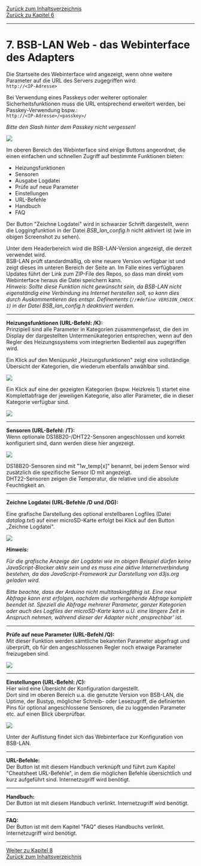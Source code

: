 [Zurück zum Inhaltsverzeichnis](inhaltsverzeichnis.md)  
[Zurück zu Kapitel 6](kap06.md)    
    
---

# 7. BSB-LAN Web - das Webinterface des Adapters
Die Startseite des Webinterface wird angezeigt, wenn ohne weitere
Parameter auf die URL des Servers zugegriffen wird:  
`http://<IP-Adresse>`

Bei Verwendung eines Passkeys oder weiterer optionaler
Sicherheitsfunktionen muss die URL entsprechend erweitert werden, bei
Passkey-Verwendung bspw.:  
`http://<IP-Adresse>/<passkey>/`

*Bitte den Slash hinter dem Passkey nicht vergessen!*
    
<img src="https://raw.githubusercontent.com/1coderookie/BSB-LPB-LAN/master/docs/pics/webinterface_startseite.png">
    
Im oberen Bereich des Webinterface sind einige Buttons angeordnet, die einen einfachen und schnellen Zugriff auf bestimmte Funktionen bieten:  
- Heizungsfunktionen  
- Sensoren  
- Ausgabe Logdatei  
- Prüfe auf neue Parameter  
- Einstellungen  
- URL-Befehle  
- Handbuch  
- FAQ  
   
Der Button "Zeichne Logdatei" wird in schwarzer Schrift dargestellt, wenn die Loggingfunktion in der Datei *BSB_lan_config.h* nicht aktiviert ist (wie im obigen Screenshot zu sehen).  
  
Unter dem Headerbereich wird die BSB-LAN-Version angezeigt, die derzeit verwendet wird.  
BSB-LAN prüft standardmäßig, ob eine neuere Version verfügbar ist und zeigt dieses im unteren Bereich der Seite an. Im Falle eines verfügbaren Updates führt der Link zum ZIP-File des Repos, so dass man direkt vom Webinterface heraus die Datei speichern kann.  
*Hinweis: Sollte diese Funktion nicht gewünscht sein, da BSB-LAN nicht eigenständig eine Verbindung ins Internet herstellen soll, so kann dies durch Auskommentieren des entspr. Definements (`//#define VERSION_CHECK 1`) in der Datei BSB_lan_config.h deaktiviert werden.*   

---  
   
**Heizungsfunktionen (URL-Befehl: /K):**  
Prinzipiell sind alle Parameter in Kategorien zusammengefasst, die den
im Display der dargestellten Untermenükategorien entsprechen, wenn auf den Regler des Heizungssystems vom integrierten Bedienteil aus zugegriffen wird.

Ein Klick auf den Menüpunkt „Heizungsfunktionen" zeigt eine vollständige
Übersicht der Kategorien, die wiederum ebenfalls anwählbar sind.
    
<img src="https://raw.githubusercontent.com/1coderookie/BSB-LPB-LAN/master/docs/pics/webinterface_kategorien.png">
    
Ein Klick auf eine der gezeigten Kategorien (bspw. Heizkreis 1) startet
eine Komplettabfrage der jeweiligen Kategorie, also aller Parameter, die
in dieser Kategorie verfügbar sind.
    
<img src="https://raw.githubusercontent.com/1coderookie/BSB-LPB-LAN/master/docs/pics/webinterface_kategorie-HK1.png">
    
---  
   
**Sensoren (URL-Befehl: /T):**  
Wenn optionale DS18B20-/DHT22-Sensoren angeschlossen und korrekt konfiguriert sind, dann werden diese hier angezeigt.  

<img src="https://raw.githubusercontent.com/1coderookie/BSB-LPB-LAN/master/docs/pics/webinterface_sensoren.png">

DS18B20-Sensoren sind mit "1w_temp[x]" benannt, bei jedem Sensor wird zusätzlich die spezifische Sensor ID mit angezeigt.  
DHT22-Sensoren zeigen die Temperatur, die relative und die absolute Feuchtigkeit an.  
   
---  
   
**Zeichne Logdatei (URL-Befehle /D und /DG):**  

Eine grafische Darstellung des optional erstellbaren Logfiles (Datei *datalog.txt*) auf einer 
microSD-Karte erfolgt bei Klick auf den Button „Zeichne Logdatei".
    
<img src="https://raw.githubusercontent.com/1coderookie/BSB-LPB-LAN/master/docs/pics/webinterface_log_graph.jpg">  
    
***Hinweis:*** 
    
*Für die grafische Anzeige der Logdatei wie im obigen Beispiel dürfen 
keine JavaScript-Blocker aktiv sein und es muss eine aktive Internetverbindung 
bestehen, da das JavaScript-Framework zur Darstellung von d3js.org geladen wird.*  

*Bitte beachte, dass der Arduino nicht multitaskingfähig ist. Eine neue
Abfrage kann erst erfolgen, nachdem die vorhergehende Abfrage komplett
beendet ist. Speziell die Abfrage mehrerer Parameter, ganzer Kategorien
oder auch des Logfiles der microSD-Karte kann u.U. eine längere Zeit in Anspruch
nehmen, während dieser der Adapter nicht ‚ansprechbar' ist.*

---  
   
**Prüfe auf neue Parameter (URL-Befehl /Q):**  
Mit dieser Funktion werden sämtliche bekannten Parameter abgefragt und überprüft, ob für den angeschlossenen Regler noch etwaige Parameter freizugeben sind.  
   
<img src="https://raw.githubusercontent.com/1coderookie/BSB-LPB-LAN/master/docs/pics/webinterface_Q_de.png">  
   
---  
   
**Einstellungen (URL-Befehl: /C):**  
Hier wird eine Übersicht der Konfiguration dargestellt.  
Dort sind im oberen Bereich u.a. die genutzte Version von BSB-LAN, die Uptime, der Bustyp, möglicher Schreib- oder Lesezugriff, die definierten Pins für optional angeschlossene Sensoren, die zu loggenden Parameter etc. auf einen Blick überprüfbar.
   
<img src="https://raw.githubusercontent.com/1coderookie/BSB-LPB-LAN/master/docs/pics/webinterface_konfig.png">  
   
Unter der Auflistung findet sich das Webinterface zur Konfiguration von BSB-LAN. 

---  
   
**URL-Befehle:**  
Der Button ist mit diesem Handbuch verknüpft und führt zum Kapitel "Cheatsheet URL-Befehle", in dem die möglichen Befehle übersichtlich und kurz aufgeführt sind. Internetzugriff wird benötigt.  
   
---  
   
**Handbuch:**  
Der Button ist mit diesem Handbuch verlinkt. Internetzugriff wird benötigt.  
   
---  
   
**FAQ:**  
Der Button ist mit dem Kapitel "FAQ" dieses Handbuchs verlinkt. Internetzugriff wird benötigt.
    
---
    

     
[Weiter zu Kapitel 8](kap08.md)      
[Zurück zum Inhaltsverzeichnis](inhaltsverzeichnis.md)   
    

